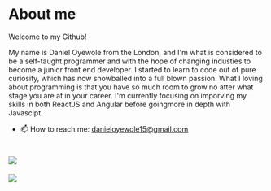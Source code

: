 # About me
Welcome to my Github! 

My name is Daniel Oyewole from the London, and I'm what is considered to be a self-taught programmer and with the hope of changing industies to become a junior front end developer. I started to learn to code out of pure curiosity, which has now snowballed into a full blown passion. What I loving about programming is that you have so much room to grow no atter what stage you are at in your career. I'm currently focusing on imporving my skills in both ReactJS and Angular before goingmore in depth with Javascipt. 

- 📫 How to reach me: danieloyewole15@gmail.com 



# ![](https://komarev.com/ghpvc/?username=your-github-Daniel-O-dev&style=for-the-badge&color=1C7A7F)
<a href="https://github.com/anuraghazra/github-readme-stats">
  <img align="top" src="https://github-readme-stats.vercel.app/api/top-langs/?username=Daniel-O-dev&theme=github_dark" />
</a>
